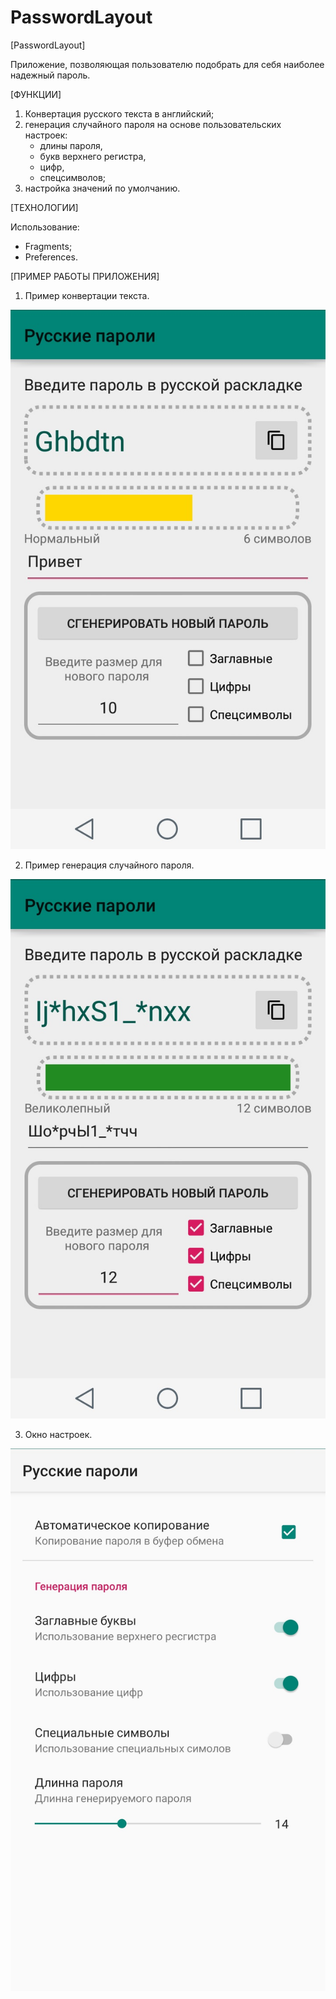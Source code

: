 # PasswordLayout

[PasswordLayout]

Приложение, позволяющая пользователю подобрать для себя наиболее надежный пароль.

[ФУНКЦИИ]

1. Конвертация русского текста в английский;
2. генерация случайного пароля на основе пользовательских настроек: 
    - длины пароля, 
    - букв верхнего регистра, 
    - цифр, 
    - спецсимволов;
3. настройка значений по умолчанию.

[ТЕХНОЛОГИИ]

Использование:

- Fragments;
- Preferences.    
    
[ПРИМЕР РАБОТЫ ПРИЛОЖЕНИЯ]

1. Пример конвертации текста.

![Image alt](/SCR/01_01.jpg)

2. Пример генерация случайного пароля.

![Image alt](/SCR/01_02.jpg)

3. Окно настроек.

![Image alt](/SCR/02_01.jpg)
